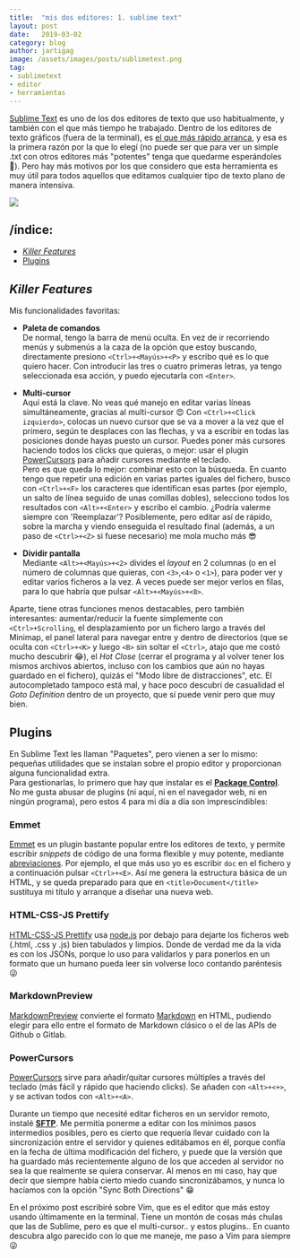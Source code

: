 ```yaml
---
title:  "mis dos editores: 1. sublime text"
layout: post
date:   2019-03-02
category: blog
author: jartigag
image: /assets/images/posts/sublimetext.png
tag:
- sublimetext
- editor
- herramientas
---
```


[Sublime Text](https://www.sublimetext.com/) es uno de los dos editores de texto que uso habitualmente, y también con el que más tiempo he trabajado. Dentro de los editores de texto gráficos (fuera de la terminal), es [el que más rápido arranca](https://blog.xinhong.me/post/sublime-text-vs-vscode-vs-atom-performance-dec-2016/#result), y esa es la primera razón por la que lo elegí (no puede ser que para ver un simple .txt con otros editores más "potentes" tenga que quedarme esperándoles 🤦). Pero hay más motivos por los que considero que esta herramienta es muy útil para todos aquellos que editamos cualquier tipo de texto plano de manera intensiva.

![]({{site.baseurl}}/assets/images/posts/sublimetext.png)

## /índice:

- [*Killer Features*](#killer-features)
- [Plugins](#plugins)

## *Killer Features*

Mis funcionalidades favoritas:

- **Paleta de comandos**  
De normal, tengo la barra de menú oculta. En vez de ir recorriendo menús y submenús a la caza de la opción que estoy buscando, directamente presiono `<Ctrl>+<Mayús>+<P>` y escribo qué es lo que quiero hacer. Con introducir las tres o cuatro primeras letras, ya tengo seleccionada esa acción, y puedo ejecutarla con `<Enter>`.

- **Multi-cursor**  
Aquí está la clave. No veas qué manejo en editar varias líneas simultáneamente, gracias al multi-cursor 😍 Con `<Ctrl>+<Click izquierdo>`, colocas un nuevo cursor que se va a mover a la vez que el primero, según te desplaces con las flechas, y va a escribir en todas las posiciones donde hayas puesto un cursor. Puedes poner más cursores haciendo todos los clicks que quieras, o mejor: usar el plugin [PowerCursors](#powercursors) para añadir cursores mediante el teclado.  
Pero es que queda lo mejor: combinar esto con la búsqueda. En cuanto tengo que repetir una edición en varias partes iguales del fichero, busco con `<Ctrl>+<F>` los caracteres que identifican esas partes (por ejemplo, un salto de línea seguido de unas comillas dobles), selecciono todos los resultados con `<Alt>+<Enter>` y escribo el cambio. ¿Podría valerme siempre con 'Reemplazar'? Posiblemente, pero editar así de rápido, sobre la marcha y viendo enseguida el resultado final (además, a un paso de `<Ctrl>+<Z>` si fuese necesario) me mola mucho más 😎

- **Dividir pantalla**  
Mediante `<Alt>+<Mayús>+<2>` divides el *layout* en 2 columnas (o en el número de columnas que quieras, con `<3>`,`<4>` o `<1>`), para poder ver y editar varios ficheros a la vez. A veces puede ser mejor verlos en filas, para lo que habría que pulsar `<Alt>+<Mayús>+<8>`.

Aparte, tiene otras funciones menos destacables, pero también interesantes: aumentar/reducir la fuente simplemente con `<Ctrl>+Scrolling`, el desplazamiento por un fichero largo a través del Minimap, el panel lateral para navegar entre y dentro de directorios (que se oculta con `<Ctrl>+<K>` y luego `<B>` sin soltar el `<Ctrl>`, atajo que me costó mucho descubrir 😂), el *Hot Close* (cerrar el programa y al volver tener los mismos archivos abiertos, incluso con los cambios que aún no hayas guardado en el fichero), quizás el "Modo libre de distracciones", etc. El autocompletado tampoco está mal, y hace poco descubrí de casualidad el *Goto Definition* dentro de un proyecto, que sí puede venir pero que muy bien.

## Plugins

En Sublime Text les llaman "Paquetes", pero vienen a ser lo mismo: pequeñas utilidades que se instalan sobre el propio editor y proporcionan alguna funcionalidad extra.  
Para gestionarlas, lo primero que hay que instalar es el **[Package Control](https://packagecontrol.io)**.  
No me gusta abusar de plugins (ni aquí, ni en el navegador web, ni en ningún programa), pero estos 4 para mi día a día son imprescindibles:

### Emmet

[Emmet](https://packagecontrol.io/packages/Emmet) es un plugin bastante popular entre los editores de texto, y permite escribir *snippets* de código de una forma flexible y muy potente, mediante [abreviaciones](https://docs.emmet.io/abbreviations/#abbreviations). Por ejemplo, el que más uso yo es escribir `doc` en el fichero y a continuación pulsar `<Ctrl>+<E>`. Así me genera la estructura básica de un HTML, y se queda preparado para que en `<title>Document</title>` sustituya mi título y arranque a diseñar una nueva web.

### HTML-CSS-JS Prettify

[HTML-CSS-JS Prettify](https://packagecontrol.io/packages/HTML-CSS-JS%20Prettify) usa [node.js](https://nodejs.org/) por debajo para dejarte los ficheros web (.html, .css y .js) bien tabulados y limpios. Donde de verdad me da la vida es con los JSONs, porque lo uso para validarlos y para ponerlos en un formato que un humano pueda leer sin volverse loco contando paréntesis 😜

### MarkdownPreview

[MarkdownPreview](https://packagecontrol.io/packages/MarkdownPreview) convierte el formato [Markdown](https://daringfireball.net/projects/markdown/) en HTML, pudiendo elegir para ello entre el formato de Markdown clásico o el de las APIs de Github o Gitlab. 

### PowerCursors

[PowerCursors](https://packagecontrol.io/packages/PowerCursors) sirve para añadir/quitar cursores múltiples a través del teclado (más fácil y rápido que haciendo clicks). Se añaden con `<Alt>+<+>`, y se activan todos con `<Alt>+<A>`.

Durante un tiempo que necesité editar ficheros en un servidor remoto, instalé **[SFTP](https://packagecontrol.io/packages/SFTP)**. Me permitía ponerme a editar con los mínimos pasos intermedios posibles, pero es cierto que requería llevar cuidado con la sincronización entre el servidor y quienes editábamos en él, porque confía en la fecha de última modificación del fichero, y puede que la versión que ha guardado más recientemente alguno de los que acceden al servidor no sea la que realmente se quiera conservar. Al menos en mi caso, hay que decir que siempre había cierto miedo cuando sincronizábamos, y nunca lo hacíamos con la opción "Sync Both Directions" 😁

En el próximo post escribiré sobre Vim, que es el editor que más estoy usando últimamente en la terminal. Tiene un montón de cosas más chulas que las de Sublime, pero es que el multi-cursor.. y estos plugins.. En cuanto descubra algo parecido con lo que me maneje, me paso a Vim para siempre 😜
